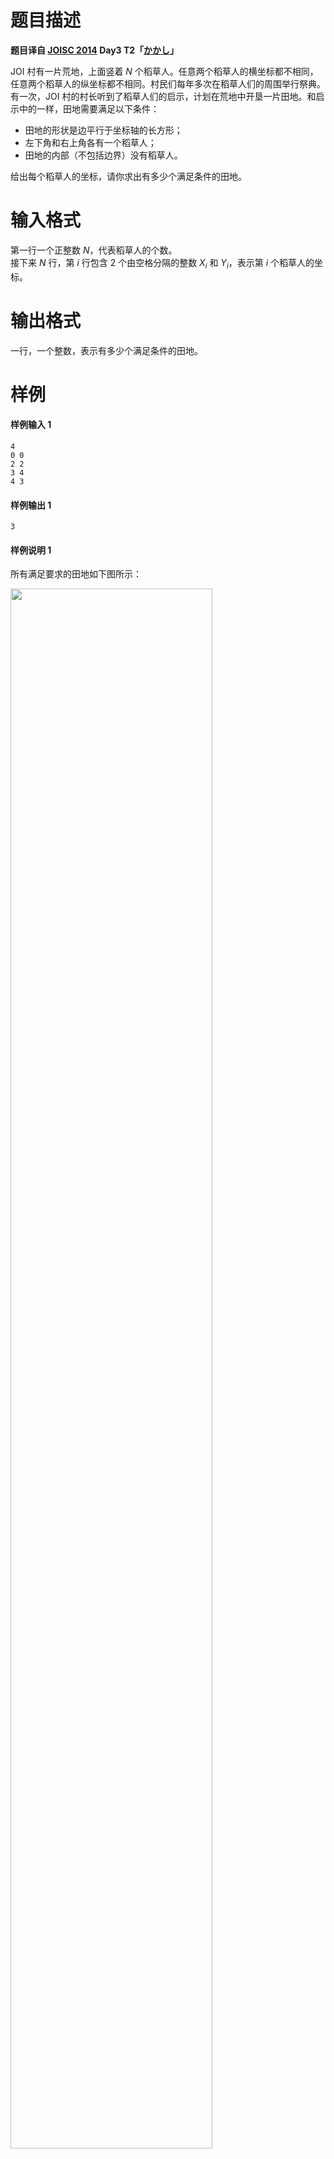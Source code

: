 
# 题目描述

**题目译自 [JOISC 2014](https://www.ioi-jp.org/camp/2014/2014-sp-tasks/) Day3 T2「[かかし](https://www.ioi-jp.org/camp/2014/2014-sp-tasks/2014-sp-d3.pdf)」**

JOI 村有一片荒地，上面竖着 $N$ 个稻草人。任意两个稻草人的横坐标都不相同，任意两个稻草人的纵坐标都不相同。村民们每年多次在稻草人们的周围举行祭典。  
有一次，JOI 村的村长听到了稻草人们的启示，计划在荒地中开垦一片田地。和启示中的一样，田地需要满足以下条件：
+ 田地的形状是边平行于坐标轴的长方形；
+ 左下角和右上角各有一个稻草人；
+ 田地的内部（不包括边界）没有稻草人。

给出每个稻草人的坐标，请你求出有多少个满足条件的田地。

# 输入格式

第一行一个正整数 $N$，代表稻草人的个数。  
接下来 $N$ 行，第 $i$ 行包含 $2$ 个由空格分隔的整数 $X_i$ 和 $Y_i$，表示第 $i$ 个稻草人的坐标。

# 输出格式

一行，一个整数，表示有多少个满足条件的田地。

# 样例

#### 样例输入 1
```plain
4
0 0
2 2
3 4
4 3
```

#### 样例输出 1
```plain
3
```

#### 样例说明 1
所有满足要求的田地如下图所示：

<img src="/source/loj/2880/img/aHR0cDovL3o0YS5uZXQvaW1hZ2VzLzIwMTgvMTAvMTcvU25pcGFzdGVfMjAxOC0xMC0xN18yMC0xMC0yOS5wbmc=.png" width="80%"/>

#### 样例输入 2
```plain
10
2 1
3 0
6 3
10 2
16 4
0 8
8 12
11 14
14 11
18 10
```

#### 样例输出 2
```plain
15
```

#### 样例说明 2
样例如图所示：

<img src="/source/loj/2880/img/aHR0cDovL3o0YS5uZXQvaW1hZ2VzLzIwMTgvMTAvMTcvU25pcGFzdGVfMjAxOC0xMC0xN18yMC0xMy00OS5wbmc=.png" width="70%"/>


# 数据范围与提示

对于 $5\%$ 的数据，$N\le 400$。  
对于另外 $10\%$ 的数据，$N\le 5000$。  
对于所有数据，$1\le N\le 2\times 10^5,$ $0\le X_i, Y_i\le 10^9,$ $X_i$ 互不相同，$Y_i$ 互不相同。

